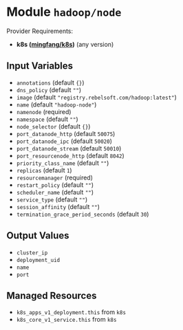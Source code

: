 
# Module `hadoop/node`

Provider Requirements:
* **k8s ([mingfang/k8s](https://registry.terraform.io/providers/mingfang/k8s/latest))** (any version)

## Input Variables
* `annotations` (default `{}`)
* `dns_policy` (default `""`)
* `image` (default `"registry.rebelsoft.com/hadoop:latest"`)
* `name` (default `"hadoop-node"`)
* `namenode` (required)
* `namespace` (default `""`)
* `node_selector` (default `{}`)
* `port_datanode_http` (default `50075`)
* `port_datanode_ipc` (default `50020`)
* `port_datanode_stream` (default `50010`)
* `port_resourcenode_http` (default `8042`)
* `priority_class_name` (default `""`)
* `replicas` (default `1`)
* `resourcemanager` (required)
* `restart_policy` (default `""`)
* `scheduler_name` (default `""`)
* `service_type` (default `""`)
* `session_affinity` (default `""`)
* `termination_grace_period_seconds` (default `30`)

## Output Values
* `cluster_ip`
* `deployment_uid`
* `name`
* `port`

## Managed Resources
* `k8s_apps_v1_deployment.this` from `k8s`
* `k8s_core_v1_service.this` from `k8s`

